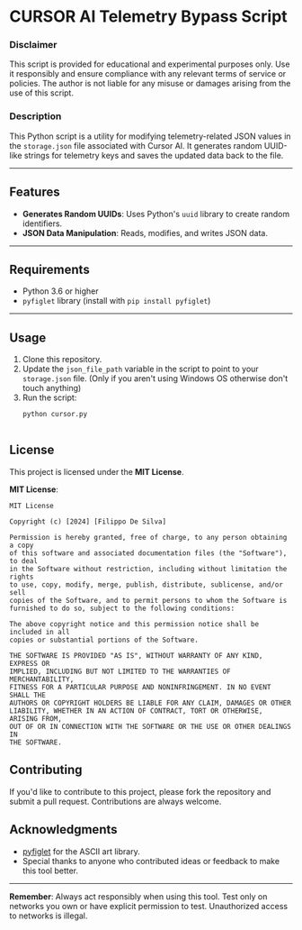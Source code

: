 # CURSOR AI Telemetry Bypass Script
### Disclaimer
This script is provided for educational and experimental purposes only. Use it responsibly and ensure compliance with any relevant terms of service or policies. The author is not liable for any misuse or damages arising from the use of this script.

### Description

This Python script is a utility for modifying telemetry-related JSON values in the `storage.json` file associated with Cursor AI. It generates random UUID-like strings for telemetry keys and saves the updated data back to the file.

---

## Features

- **Generates Random UUIDs**: Uses Python's `uuid` library to create random identifiers.
- **JSON Data Manipulation**: Reads, modifies, and writes JSON data.
---

## Requirements

- Python 3.6 or higher
- `pyfiglet` library (install with `pip install pyfiglet`)

---

## Usage

1. Clone this repository.
2. Update the `json_file_path` variable in the script to point to your `storage.json` file. (Only if you aren't using Windows OS otherwise don't touch anything)
3. Run the script:
   ```bash
   python cursor.py



## License

This project is licensed under the **MIT License**.

**MIT License**:

```
MIT License

Copyright (c) [2024] [Filippo De Silva]

Permission is hereby granted, free of charge, to any person obtaining a copy
of this software and associated documentation files (the "Software"), to deal
in the Software without restriction, including without limitation the rights
to use, copy, modify, merge, publish, distribute, sublicense, and/or sell
copies of the Software, and to permit persons to whom the Software is
furnished to do so, subject to the following conditions:

The above copyright notice and this permission notice shall be included in all
copies or substantial portions of the Software.

THE SOFTWARE IS PROVIDED "AS IS", WITHOUT WARRANTY OF ANY KIND, EXPRESS OR
IMPLIED, INCLUDING BUT NOT LIMITED TO THE WARRANTIES OF MERCHANTABILITY,
FITNESS FOR A PARTICULAR PURPOSE AND NONINFRINGEMENT. IN NO EVENT SHALL THE
AUTHORS OR COPYRIGHT HOLDERS BE LIABLE FOR ANY CLAIM, DAMAGES OR OTHER
LIABILITY, WHETHER IN AN ACTION OF CONTRACT, TORT OR OTHERWISE, ARISING FROM,
OUT OF OR IN CONNECTION WITH THE SOFTWARE OR THE USE OR OTHER DEALINGS IN
THE SOFTWARE.
```

## Contributing

If you'd like to contribute to this project, please fork the repository and submit a pull request. Contributions are always welcome.

## Acknowledgments

- [pyfiglet](https://github.com/pwaller/pyfiglet) for the ASCII art library.
- Special thanks to anyone who contributed ideas or feedback to make this tool better.

---

**Remember**: Always act responsibly when using this tool. Test only on networks you own or have explicit permission to test. Unauthorized access to networks is illegal.
